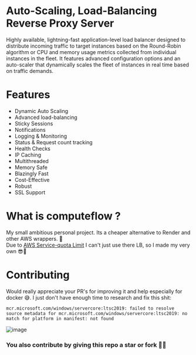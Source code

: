 # **Auto-Scaling, Load-Balancing Reverse Proxy Server**
Highly available, lightning-fast application-level load balancer designed to distribute incoming traffic to target instances based on the Round-Robin algorithm or CPU and memory usage metrics collected from individual instances in the fleet. It features advanced configuration options and an auto-scaler that dynamically scales the fleet of instances in real time based on traffic demands.

# **Features**
- Dynamic Auto Scaling
- Advanced load-balancing
- Sticky Sessions
- Notifications
- Logging & Monitoring
- Status & Request count tracking
- Health Checks
- IP Caching
- Multithreaded
- Memory Safe
- Blazingly Fast
- Cost-Effective
- Robust
- SSL Support

# **What is computeflow ?**
My small ambitious personal project. Its a cheaper alternative to Render and other AWS wrappers. 🤞 <br>
Due to [AWS Service-quota Limit](https://docs.aws.amazon.com/general/latest/gr/aws_service_limits.html) I can't just use there LB, so I made my very own 😎🤙

# **Contributing**
Would really appreciate your PR's for improving it and help especially for docker 😅. I just don't have enough time to research and fix this shit: 
```
mcr.microsoft.com/windows/servercore:ltsc2019: failed to resolve source metadata for mcr.microsoft.com/windows/servercore:ltsc2019: no match for platform in manifest: not found 
```
![image](https://github.com/user-attachments/assets/fb582b36-d32a-40c6-909e-4059b058dc15)

### **You also contribute by giving this repo a star or fork 🤙🤗**
